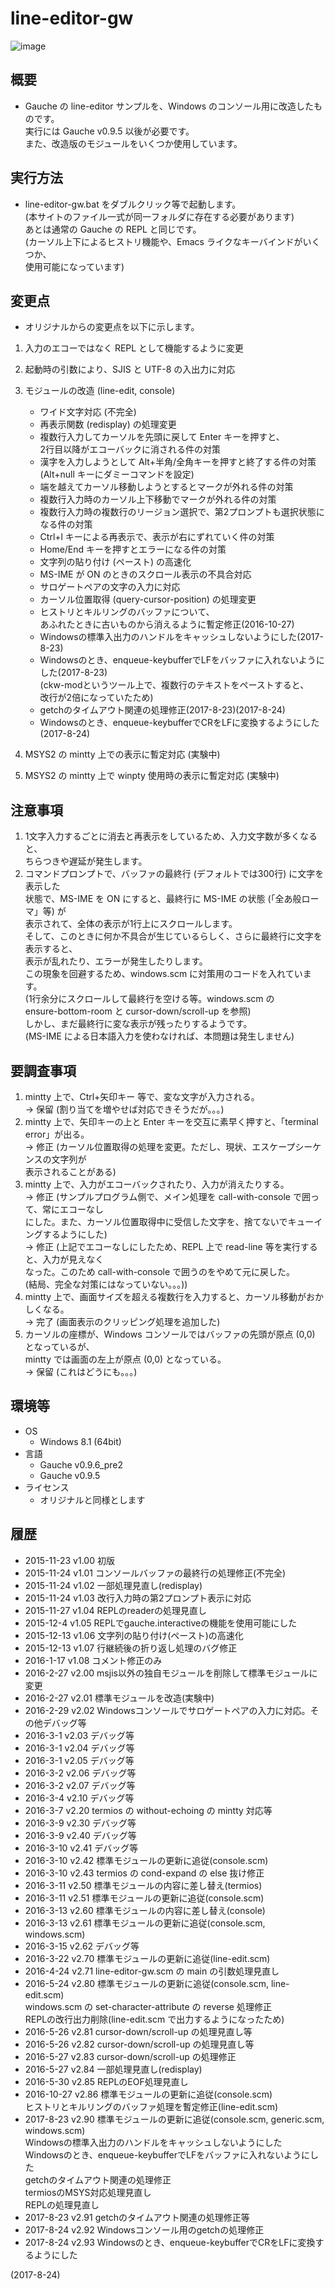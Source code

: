 # line-editor-gw

![image](image.png)

## 概要
- Gauche の line-editor サンプルを、Windows のコンソール用に改造したものです。  
  実行には Gauche v0.9.5 以後が必要です。  
  また、改造版のモジュールをいくつか使用しています。


## 実行方法
- line-editor-gw.bat をダブルクリック等で起動します。  
  (本サイトのファイル一式が同一フォルダに存在する必要があります)  
  あとは通常の Gauche の REPL と同じです。  
  (カーソル上下によるヒストリ機能や、Emacs ライクなキーバインドがいくつか、  
   使用可能になっています)  


## 変更点
- オリジナルからの変更点を以下に示します。

1. 入力のエコーではなく REPL として機能するように変更
2. 起動時の引数により、SJIS と UTF-8 の入出力に対応
3. モジュールの改造 (line-edit, console)
   - ワイド文字対応 (不完全)
   - 再表示関数 (redisplay) の処理変更
   - 複数行入力してカーソルを先頭に戻して Enter キーを押すと、  
     2行目以降がエコーバックに消される件の対策
   - 漢字を入力しようとして Alt+半角/全角キーを押すと終了する件の対策  
     (Alt+null キーにダミーコマンドを設定)
   - 端を越えてカーソル移動しようとするとマークが外れる件の対策
   - 複数行入力時のカーソル上下移動でマークが外れる件の対策
   - 複数行入力時の複数行のリージョン選択で、第2プロンプトも選択状態になる件の対策
   - Ctrl+l キーによる再表示で、表示が右にずれていく件の対策
   - Home/End キーを押すとエラーになる件の対策
   - 文字列の貼り付け (ペースト) の高速化
   - MS-IME が ON のときのスクロール表示の不具合対応
   - サロゲートペアの文字の入力に対応
   - カーソル位置取得 (query-cursor-position) の処理変更
   - ヒストリとキルリングのバッファについて、  
     あふれたときに古いものから消えるように暫定修正(2016-10-27)
   - Windowsの標準入出力のハンドルをキャッシュしないようにした(2017-8-23)
   - Windowsのとき、enqueue-keybufferでLFをバッファに入れないようにした(2017-8-23)  
     (ckw-modというツール上で、複数行のテキストをペーストすると、  
     改行が2倍になっていたため)
   - getchのタイムアウト関連の処理修正(2017-8-23)(2017-8-24)
   - Windowsのとき、enqueue-keybufferでCRをLFに変換するようにした(2017-8-24)

4. MSYS2 の mintty 上での表示に暫定対応 (実験中)
5. MSYS2 の mintty 上で winpty 使用時の表示に暫定対応 (実験中)


## 注意事項
1. 1文字入力するごとに消去と再表示をしているため、入力文字数が多くなると、  
   ちらつきや遅延が発生します。
2. コマンドプロンプトで、バッファの最終行 (デフォルトでは300行) に文字を表示した  
   状態で、MS-IME を ON にすると、最終行に MS-IME の状態 (「全あ般ローマ」等) が  
   表示されて、全体の表示が1行上にスクロールします。  
   そして、このときに何か不具合が生じているらしく、さらに最終行に文字を表示すると、  
   表示が乱れたり、エラーが発生したりします。  
   この現象を回避するため、windows.scm に対策用のコードを入れています。  
   (1行余分にスクロールして最終行を空ける等。windows.scm の  
   ensure-bottom-room と cursor-down/scroll-up を参照)  
   しかし、まだ最終行に変な表示が残ったりするようです。  
   (MS-IME による日本語入力を使わなければ、本問題は発生しません)


## 要調査事項
1. mintty 上で、Ctrl+矢印キー 等で、変な文字が入力される。  
   → 保留 (割り当てを増やせば対応できそうだが。。。)
2. mintty 上で、矢印キーの上と Enter キーを交互に素早く押すと、「terminal error」が出る。  
   → 修正 (カーソル位置取得の処理を変更。ただし、現状、エスケープシーケンスの文字列が  
   表示されることがある)
3. mintty 上で、入力がエコーバックされたり、入力が消えたりする。  
   → 修正 (サンプルプログラム側で、メイン処理を call-with-console で囲って、常にエコーなし  
   にした。また、カーソル位置取得中に受信した文字を、捨てないでキューイングするようにした)  
   → 修正 (上記でエコーなしにしたため、REPL 上で read-line 等を実行すると、入力が見えなく  
   なった。このため call-with-console で囲うのをやめて元に戻した。  
   (結局、完全な対策にはなっていない。。。))
4. mintty 上で、画面サイズを超える複数行を入力すると、カーソル移動がおかしくなる。  
   → 完了 (画面表示のクリッピング処理を追加した)
5. カーソルの座標が、Windows コンソールではバッファの先頭が原点 (0,0) となっているが、  
   mintty では画面の左上が原点 (0,0) となっている。  
   → 保留 (これはどうにも。。。)


## 環境等
- OS
  - Windows 8.1 (64bit)
- 言語
  - Gauche v0.9.6_pre2
  - Gauche v0.9.5
- ライセンス
  - オリジナルと同様とします

## 履歴
- 2015-11-23 v1.00 初版
- 2015-11-24 v1.01 コンソールバッファの最終行の処理修正(不完全)
- 2015-11-24 v1.02 一部処理見直し(redisplay)
- 2015-11-24 v1.03 改行入力時の第2プロンプト表示に対応
- 2015-11-27 v1.04 REPLのreaderの処理見直し
- 2015-12-4  v1.05 REPLでgauche.interactiveの機能を使用可能にした
- 2015-12-13 v1.06 文字列の貼り付け(ペースト)の高速化
- 2015-12-13 v1.07 行継続後の折り返し処理のバグ修正
- 2016-1-17  v1.08 コメント修正のみ
- 2016-2-27  v2.00 msjis以外の独自モジュールを削除して標準モジュールに変更
- 2016-2-27  v2.01 標準モジュールを改造(実験中)
- 2016-2-29  v2.02 Windowsコンソールでサロゲートペアの入力に対応。その他デバッグ等
- 2016-3-1   v2.03 デバッグ等
- 2016-3-1   v2.04 デバッグ等
- 2016-3-1   v2.05 デバッグ等
- 2016-3-2   v2.06 デバッグ等
- 2016-3-2   v2.07 デバッグ等
- 2016-3-4   v2.10 デバッグ等
- 2016-3-7   v2.20 termios の without-echoing の mintty 対応等
- 2016-3-9   v2.30 デバッグ等
- 2016-3-9   v2.40 デバッグ等
- 2016-3-10  v2.41 デバッグ等
- 2016-3-10  v2.42 標準モジュールの更新に追従(console.scm)
- 2016-3-10  v2.43 termios の cond-expand の else 抜け修正
- 2016-3-11  v2.50 標準モジュールの内容に差し替え(termios)
- 2016-3-11  v2.51 標準モジュールの更新に追従(console.scm)
- 2016-3-13  v2.60 標準モジュールの内容に差し替え(console)
- 2016-3-13  v2.61 標準モジュールの更新に追従(console.scm, windows.scm)
- 2016-3-15  v2.62 デバッグ等
- 2016-3-22  v2.70 標準モジュールの更新に追従(line-edit.scm)
- 2016-4-24  v2.71 line-editor-gw.scm の main の引数処理見直し
- 2016-5-24  v2.80 標準モジュールの更新に追従(console.scm, line-edit.scm)  
  windows.scm の set-character-attribute の reverse 処理修正  
  REPLの改行出力削除(line-edit.scm で出力するようになったため)
- 2016-5-26  v2.81 cursor-down/scroll-up の処理見直し等
- 2016-5-26  v2.82 cursor-down/scroll-up の処理見直し等
- 2016-5-27  v2.83 cursor-down/scroll-up の処理修正
- 2016-5-27  v2.84 一部処理見直し(redisplay)
- 2016-5-30  v2.85 REPLのEOF処理見直し
- 2016-10-27 v2.86 標準モジュールの更新に追従(console.scm)  
  ヒストリとキルリングのバッファ処理を暫定修正(line-edit.scm)
- 2017-8-23  v2.90 標準モジュールの更新に追従(console.scm, generic.scm, windows.scm)  
  Windowsの標準入出力のハンドルをキャッシュしないようにした  
  Windowsのとき、enqueue-keybufferでLFをバッファに入れないようにした  
  getchのタイムアウト関連の処理修正  
  termiosのMSYS対応処理見直し  
  REPLの処理見直し
- 2017-8-23  v2.91 getchのタイムアウト関連の処理修正等
- 2017-8-24  v2.92 Windowsコンソール用のgetchの処理修正
- 2017-8-24  v2.93 Windowsのとき、enqueue-keybufferでCRをLFに変換するようにした


(2017-8-24)
